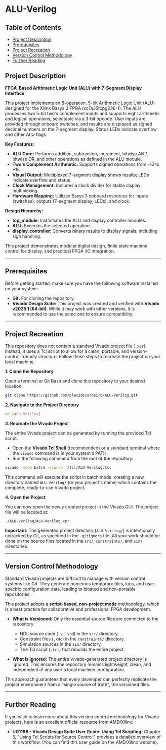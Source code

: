 # ALU-Verilog

## Table of Contents

- [Project Description](#project-description)
- [Prerequisites](#prerequisites)
- [Project Recreation](#project-recreation)
- [Version Control Methodology](#version-control-methodology)
- [Further Reading](#further-reading)

## Project Description

**FPGA-Based Arithmetic Logic Unit (ALU) with 7-Segment Display Interface**

This project implements an 8-operation, 5-bit Arithmetic Logic Unit (ALU) designed for the Xilinx Basys 3 FPGA (xc7a35tcpg236-1). The ALU processes two 5-bit two's complement inputs and supports eight arithmetic and logical operations, selectable via a 3-bit opcode. User inputs are provided through onboard switches, and results are displayed as signed decimal numbers on the 7-segment display. Status LEDs indicate overflow and other ALU flags.

**Key Features:**
- **ALU Core:** Performs addition, subtraction, increment, bitwise AND, bitwise OR, and other operations as defined in the ALU module.
- **Two's Complement Arithmetic:** Supports signed operations from -16 to +15.
- **Visual Output:** Multiplexed 7-segment display shows results; LEDs indicate overflow and status.
- **Clock Management:** Includes a clock divider for stable display multiplexing.
- **Hardware Mapping:** Utilizes Basys 3 onboard resources for inputs (switches), outputs (7-segment display, LEDs), and clock.

**Design Hierarchy:**
- **top_module:** Instantiates the ALU and display controller modules.
- **ALU:** Executes the selected operation.
- **display_controller:** Converts binary results to display signals, including sign handling.

This project demonstrates modular digital design, finite state machine control for display, and practical FPGA I/O integration.

---

## Prerequisites

Before getting started, make sure you have the following software installed on your system:

- **Git:** For cloning the repository.
- **Vivado Design Suite:** This project was created and verified with **Vivado v2025.1 (64-bit)**. While it may work with other versions, it is recommended to use the same one to ensure compatibility.

---

## Project Recreation

This repository does not contain a standard Vivado project file (`.xpr`). Instead, it uses a Tcl script to allow for a clean, portable, and version-control-friendly structure. Follow these steps to recreate the project on your local machine.

**1. Clone the Repository**

Open a terminal or Git Bash and clone this repository to your desired location:

```bash
git clone https://github.com/placidocordeiro/ALU-Verilog.git
```

**2. Navigate to the Project Directory**

```bash
cd [ALU-Verilog]
```

**3. Recreate the Vivado Project**

The entire Vivado project can be generated by running the provided Tcl script.

- Open the **Vivado Tcl Shell** (recommended) or a standard terminal where the `vivado` command is in your system's PATH.
- Run the following command from the root of the repository:

```bash
vivado -mode batch -source ./tcl/ALU-Verilog.tcl
```

This command will execute the script in batch mode, creating a new directory named `ALU-Verilog/` (or your project's name) which contains the complete, ready-to-use Vivado project.

**4. Open the Project**

You can now open the newly created project in the Vivado GUI. The project file will be located at:

`./ALU-Verilog/ALU-Verilog.xpr`

**Important:** The generated project directory (`ALU-Verilog/`) is intentionally untracked by Git, as specified in the `.gitignore` file. All your work should be done on the source files located in the `src/`, `constraints/`, and `sim/` directories.

---

## Version Control Methodology

Standard Vivado projects are difficult to manage with version control systems like Git. They generate numerous temporary files, logs, and user-specific configuration data, leading to bloated and non-portable repositories.

This project adopts a **script-based, non-project mode** methodology, which is a best practice for collaborative and professional FPGA development.

- **What is Versioned:** Only the essential source files are committed to the repository:
    - HDL source code (`.v`, `.vhd`) in the `src/` directory.
    - Constraint files (`.xdc`) in the `constraints/` directory.
    - Simulation sources in the `sim/` directory.
    - The Tcl script (`.tcl`) that rebuilds the entire project.

- **What is Ignored:** The entire Vivado-generated project directory is ignored. This ensures the repository remains lightweight, clean, and independent of any user's local machine configuration.

This approach guarantees that every developer can perfectly replicate the project environment from a "single source of truth", the versioned files.

---

## Further Reading

If you wish to learn more about this version control methodology for Vivado projects, here is an excellent official resource from AMD/Xilinx:

- **UG1198 - Vivado Design Suite User Guide: Using Tcl Scripting:** Chapter 5, "Using Tcl Scripts for Source Control," provides a detailed overview of this workflow. (You can find this user guide on the AMD/Xilinx website).
